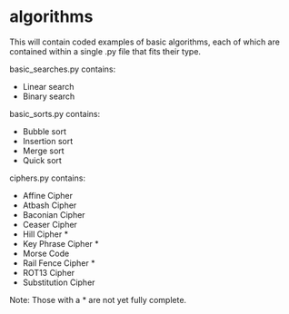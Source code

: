 # algorithms
This will contain coded examples of basic algorithms, each of which are contained within a single .py file that fits their type.

basic_searches.py contains:
  - Linear search
  - Binary search

basic_sorts.py contains:
  - Bubble sort
  - Insertion sort
  - Merge sort
  - Quick sort
  
ciphers.py contains:
  - Affine Cipher
  - Atbash Cipher
  - Baconian Cipher
  - Ceaser Cipher
  - Hill Cipher *
  - Key Phrase Cipher *
  - Morse Code
  - Rail Fence Cipher *
  - ROT13 Cipher
  - Substitution Cipher

Note: Those with a * are not yet fully complete.
